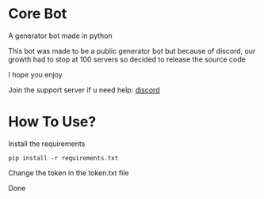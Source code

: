 # Core Bot
A generator bot made in python

This bot was made to be a public generator bot but because of discord, our growth had to stop at 100 servers so decided to release the source code

I hope you enjoy

Join the support server if u need help:
[discord](https://discord.gg/cuB4ahGEBM)

# How To Use?
Install the requirements

```pip install -r requirements.txt```

Change the token in the token.txt file

Done